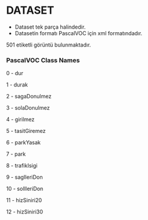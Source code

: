 # DATASET

* Dataset tek parça halindedir.
* Datasetin formatı PascalVOC için xml formatındadır.


501 etiketli görüntü bulunmaktadır.



### PascalVOC Class Names

0 - dur

1 - durak

2 - sagaDonulmez

3 - solaDonulmez

4 - girilmez

5 - tasitGiremez

6 - parkYasak

7 - park

8 - trafikIsigi

9 - sagIleriDon

10 - solIleriDon

11 - hizSiniri20

12 - hizSiniri30
